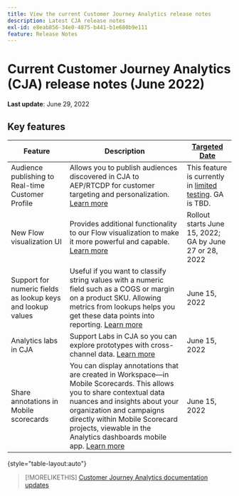 ```yaml
---
title: View the current Customer Journey Analytics release notes
description: Latest CJA release notes
exl-id: e8eab856-34e0-4875-b441-b1e680b9e111
feature: Release Notes
---
```

# Current Customer Journey Analytics (CJA) release notes (June 2022)

**Last update**: June 29, 2022

## Key features

| Feature | Description | [Targeted Date](/help/release-notes/releases.md) |
| ----------- | ---------- | ----- |
| Audience publishing to Real-time Customer Profile | Allows you to publish audiences discovered in CJA to AEP/RTCDP for customer targeting and personalization. [Learn more](https://experienceleague.adobe.com/docs/analytics-platform/using/cja-components/audiences/audiences-overview.html?lang=en)| This feature is currently in [limited testing](/help/release-notes/releases.md). GA is TBD. |
| New Flow visualization UI | Provides additional functionality to our Flow visualization to make it more powerful and capable. [Learn more](/help/analysis-workspace/visualizations/c-flow/create-flow.md) | Rollout starts June 15, 2022; GA by June 27 or 28, 2022  |
| Support for numeric fields as lookup keys and lookup values | Useful if you want to classify string values with a numeric field such as a COGS or margin on a product SKU. Allowing metrics from lookups helps you get these data points into reporting. [Learn more](https://experienceleague.adobe.com/docs/analytics-platform/using/cja-connections/create-connection.html#numeric) | June 15, 2022 |
| Analytics labs in CJA | Support Labs in CJA so you can explore prototypes with cross-channel data. [Learn more](/help/labs/labs.md)| June 15, 2022 |
| Share annotations in Mobile scorecards | You can display annotations that are created in Workspace—in Mobile Scorecards. This allows you to share contextual data nuances and insights about your organization and campaigns directly within Mobile Scorecard projects, viewable in the Analytics dashboards mobile app. [Learn more](/help/components/annotations/mobile-annotations.md) | June 15, 2022 |

{style="table-layout:auto"}

>[!MORELIKETHIS]
>[Customer Journey Analytics documentation updates](/help/release-notes/doc-changes.md)
